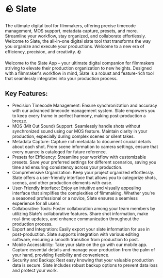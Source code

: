 # 🪨 Slate
The ultimate digital tool for filmmakers, offering precise timecode management, MOS support, metadata capture, presets, and more. Streamline your workflow, stay organized, and collaborate effortlessly. Welcome to Slate, the all-in-one digital slate tool that transforms the way you organize and execute your productions. Welcome to a new era of efficiency, precision, and creativity. 🪨

Welcome to the Slate App – your ultimate digital companion for filmmakers striving to elevate their production organization to new heights. Designed with a filmmaker's workflow in mind, Slate is a robust and feature-rich tool that seamlessly integrates into your production process.

## Key Features:
- Precision Timecode Management:
Ensure synchronization and accuracy with our advanced timecode management system. Slate empowers you to keep every frame in perfect harmony, making post-production a breeze.
- MOS (Mit Out Sound) Support:
Seamlessly handle shots without synchronized sound using our MOS feature. Maintain clarity in your production, especially during complex scenes or silent takes.
- Metadata Capture:
Capture rich metadata to document crucial details about each shot. From scene information to camera settings, ensure that every nuance is cataloged for future reference.
- Presets for Efficiency:
Streamline your workflow with customizable presets. Save your preferred settings for different scenarios, saving you time and ensuring consistency across your production.
- Comprehensive Organization:
Keep your project organized effortlessly. Slate offers a user-friendly interface that allows you to categorize shots, scenes, and other production elements with ease.
- User-Friendly Interface:
Enjoy an intuitive and visually appealing interface that simplifies the complexities of filmmaking. Whether you're a seasoned professional or a novice, Slate ensures a seamless experience for all users.
- Collaborative Tools:
Foster collaboration among your team members by utilizing Slate's collaborative features. Share shot information, make real-time updates, and enhance communication throughout the production process.
- Export and Integration:
Easily export your slate information for use in post-production. Slate supports integration with various editing software, ensuring a smooth transition from production to post.
- Mobile Accessibility:
Take your slate on the go with our mobile app. Capture essential details and manage your production from the palm of your hand, providing flexibility and convenience.
- Security and Backup:
Rest easy knowing that your valuable production data is secure. Slate includes robust backup options to prevent data loss and protect your work.

